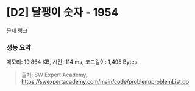 # [D2] 달팽이 숫자 - 1954 

[문제 링크](https://swexpertacademy.com/main/code/problem/problemDetail.do?contestProbId=AV5PobmqAPoDFAUq) 

### 성능 요약

메모리: 19,864 KB, 시간: 114 ms, 코드길이: 1,495 Bytes



> 출처: SW Expert Academy, https://swexpertacademy.com/main/code/problem/problemList.do